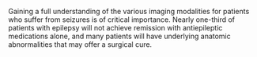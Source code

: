 Gaining a full understanding of the various imaging modalities for patients who suffer from seizures is of critical importance. Nearly one-third of patients with epilepsy will not achieve remission with antiepileptic medications alone, and many patients will have underlying anatomic abnormalities that may offer a surgical cure.
